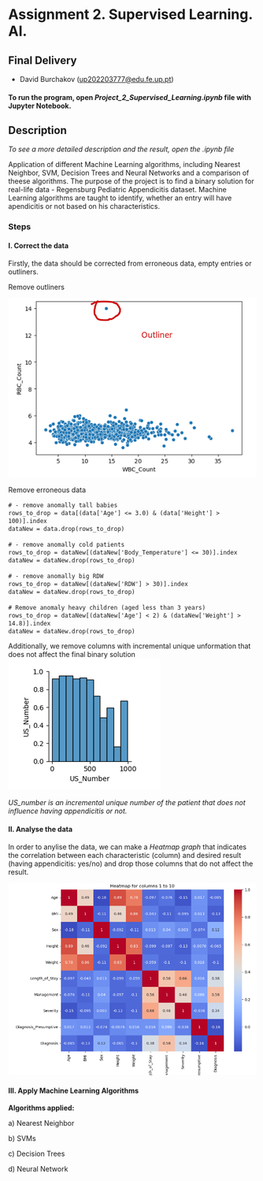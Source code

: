 # Assignment 2. Supervised Learning. AI.

## Final Delivery

- David Burchakov (up202203777@edu.fe.up.pt)

#### To run the program, open *Project_2_Supervised_Learning.ipynb* file with Jupyter Notebook.

## Description

*To see a more detailed description and the result, open the .ipynb file*


Application of different Machine Learning algorithms, including Nearest Neighbor, SVM, Decision Trees and Neural Networks and a comparison of theese algorithms. The purpose of the project is to find a binary solution for real-life data - Regensburg Pediatric Appendicitis dataset. 
Machine Learning algorithms are taught to identify, whether an entry will have apendicitis or not based on his characteristics.

### Steps

#### I. Correct the data
Firstly, the data should be corrected from erroneous data, empty entries or outliners.

Remove outliners

![outliner](docs/outliner.png)

Remove erroneous data
~~~~
# - remove anomally tall babies
rows_to_drop = data[(data['Age'] <= 3.0) & (data['Height'] > 100)].index
dataNew = data.drop(rows_to_drop)

# - remove anomally cold patients
rows_to_drop = dataNew[(dataNew['Body_Temperature'] <= 30)].index
dataNew = dataNew.drop(rows_to_drop)

# - remove anomally big RDW
rows_to_drop = dataNew[(dataNew['RDW'] > 30)].index
dataNew = dataNew.drop(rows_to_drop)

# Remove anomaly heavy children (aged less than 3 years)
rows_to_drop = dataNew[(dataNew['Age'] < 2) & (dataNew['Weight'] > 14.8)].index
dataNew = dataNew.drop(rows_to_drop)
~~~~

Additionally, we remove columns with incremental unique unformation that does not affect the final binary solution
![US_number](docs/US_number.png)

*US_number is an incremental unique number of the patient that does not influence having appendicitis or not.*

#### II. Analyse the data

In order to anylise the data, we can make a *Heatmap graph* that indicates the correlation between each characteristic (column) 
and desired result (having appendicitis: yes/no) and drop those columns that do not affect the result.

![heatmap](docs/heatmap.png)


#### III. Apply Machine Learning Algorithms

**Algorithms applied:**

a) Nearest Neighbor

b) SVMs

c) Decision Trees

d) Neural Network
